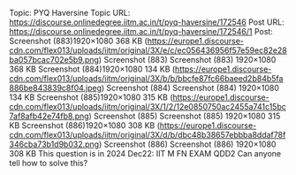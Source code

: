 Topic: PYQ Haversine
Topic URL: https://discourse.onlinedegree.iitm.ac.in/t/pyq-haversine/172546
Post URL: https://discourse.onlinedegree.iitm.ac.in/t/pyq-haversine/172546/1
Post:  Screenshot (883)1920×1080 368 KB (https://europe1.discourse-cdn.com/flex013/uploads/iitm/original/3X/e/c/ec056436956f57e59ec82e28ba057bcac702e5b9.png) Screenshot (883) Screenshot (883) 1920×1080 368 KB 
 Screenshot (884)1920×1080 134 KB (https://europe1.discourse-cdn.com/flex013/uploads/iitm/original/3X/b/b/bbcfe87fc66baeed2b84b5fa886be843839c8f04.jpeg) Screenshot (884) Screenshot (884) 1920×1080 134 KB 
 Screenshot (885)1920×1080 315 KB (https://europe1.discourse-cdn.com/flex013/uploads/iitm/original/3X/1/2/12e0850750ac2455a741c15bc7af8afb42e74fb8.png) Screenshot (885) Screenshot (885) 1920×1080 315 KB 
 Screenshot (886)1920×1080 308 KB (https://europe1.discourse-cdn.com/flex013/uploads/iitm/original/3X/d/b/dbc48b38657ebbba8ddaf78f346cba73b1d9b032.png) Screenshot (886) Screenshot (886) 1920×1080 308 KB 
 This question is in 2024 Dec22: IIT M FN EXAM QDD2 
Can anyone tell how to solve this? 
